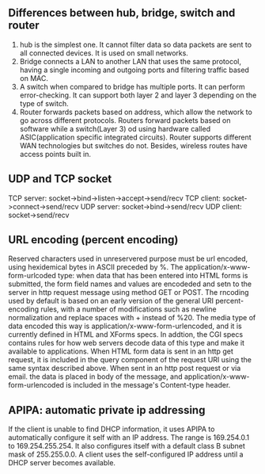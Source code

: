 ## Differences between hub, bridge, switch and router
1. hub is the simplest one. It cannot filter data so data packets are sent to all connected devices. It is used on small networks.
2. Bridge connects a LAN to another LAN that uses the same protocol, having a single incoming and outgoing ports and filtering traffic based on MAC.
3. A switch when compared to bridge has multiple ports. It can perform error-checking. It can support both layer 2 and layer 3 depending on the type of switch.
4. Router forwards packets based on address, which allow the network to go across different protocols. Routers forward packets based on software while a switch(Layer 3) od using hardware called ASIC(application specific integrated circuits). Router supports different WAN technologies but switches do not. Besides, wireless routes have access points built in.

## UDP and TCP socket
TCP server: socket->bind->listen->accept->send/recv
TCP client: socket->connect->send/recv
UDP server: socket->bind->send/recv
UDP client: socket->send/recv

## URL encoding (percent encoding)
Reserved characters used in unreservered purpose must be url encoded, using hexidemical bytes in ASCII preceded by %.
The application/x-www-form-urlcoded type: 
when data that has been entered into HTML forms is submitted, the form field names and values are encodeded and setn to the server in http request message using method GET or POST. The rncoding used by default is based on an early version of the general URI percent-encoding rules, with a number of modifications such as newline normalization and replace spaces with + instead of %20. The media type of data encoded this way is application/x-www-form-urlencoded, and it is currently defined in HTML and XForms specs. In addtion, the CGI specs contains rules for how web servers decode data of this type and make it available to applications.
When HTML form data is sent in an http get request, it is included in the query component of the request URI using the same syntax described above. When sent in an http post request or via email. the data is placed in body of the message, and application/x-www-form-urlencoded is included in the message's Content-type header.

## APIPA: automatic private ip addressing
If the client is unable to find DHCP information, it uses APIPA to automatically configure it self with an IP address. The range is 169.254.0.1 to 169.254.255.254. It also configures itself with a default class B subnet mask of 255.255.0.0. A client uses the self-configured IP address until a DHCP server becomes available.
